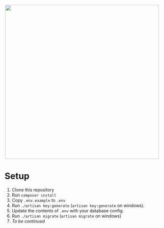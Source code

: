 <p align="center">
  <a href="https://gw2hero.es/">
    <img src="https://io.darthmaim-cdn.de/gw2heroes/assets/logo.png" width="500">
  </a>
</p>

# Setup

1. Clone this repository
2. Run `composer install`
3. Copy `.env.example` to `.env`
4. Run `./artisan key:generate` (`artisan key:generate` on windows).
5. Update the contents of `.env` with your database config.
6. Run `./artisan migrate` (`artisan migrate` on windows)
7. *To be continued*
